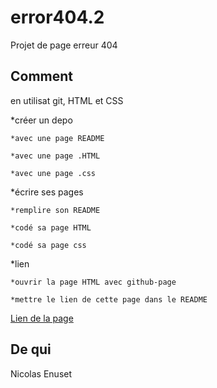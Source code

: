 # error404.2

Projet de page erreur 404

<h2>Comment</h2>

en utilisat git, HTML et CSS

*créer un depo

	*avec une page README

	*avec une page .HTML
	
	*avec une page .css

*écrire ses pages
	
	*remplire son README
	
	*codé sa page HTML
	
	*codé sa page css
*lien

	*ouvrir la page HTML avec github-page
	
	*mettre le lien de cette page dans le README

[Lien de la page](file:///C:/Users/Cassandre/404.2/error404.2/index.htm)

<h2>De qui</h2>

Nicolas Enuset
